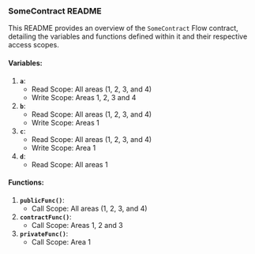 ### SomeContract README

This README provides an overview of the `SomeContract` Flow contract, detailing the variables and functions defined within it and their respective access scopes.

#### Variables:

1. **`a`**:
   - Read Scope: All areas (1, 2, 3, and 4)
   - Write Scope: Areas 1, 2, 3 and 4
2. **`b`**:
   - Read Scope: All areas (1, 2, 3, and 4)
   - Write Scope: Areas 1
3. **`c`**:
   - Read Scope: All areas (1, 2, 3, and 4)
   - Write Scope: Area 1
4. **`d`**:
   - Read Scope: All areas 1

#### Functions:

1. **`publicFunc()`**:
   - Call Scope: All areas (1, 2, 3, and 4)
2. **`contractFunc()`**:
   - Call Scope: Areas 1, 2 and 3
3. **`privateFunc()`**:
   - Call Scope: Area 1
